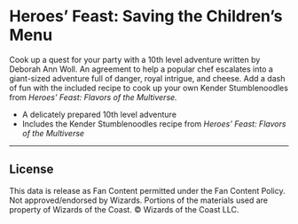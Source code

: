 # Heroes’ Feast: Saving the Children’s Menu 

Cook up a quest for your party with a 10th level adventure written by Deborah Ann Woll. An agreement to help a popular chef escalates into a giant-sized adventure full of danger, royal intrigue, and cheese. Add a dash of fun with the included recipe to cook up your own Kender Stumblenoodles from _Heroes’ Feast: Flavors of the Multiverse._

* A delicately prepared 10th level adventure
* Includes the Kender Stumblenoodles recipe from _Heroes’ Feast: Flavors of the Multiverse_

---

## License

This data is release as Fan Content permitted under the Fan Content Policy. Not approved/endorsed by Wizards. Portions of the materials used are property of Wizards of the Coast. © Wizards of the Coast LLC.
